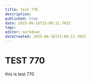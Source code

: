 ```yaml
---
title: test 770
description: 
published: true
date: 2025-06-16T15:00:11.703Z
tags: 
editor: markdown
dateCreated: 2025-06-16T15:00:11.703Z
---
```


# TEST 770
this is test 770
